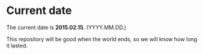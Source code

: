 # Current date

The current date is **2015.02.15.** (YYYY.MM.DD.)

This repository will be good when the world ends, so we will know how long it lasted.